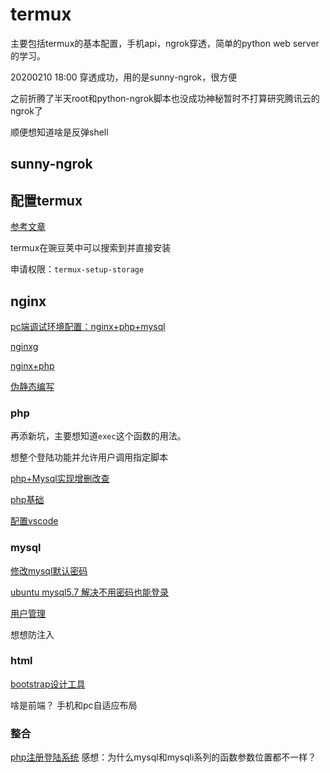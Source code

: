 # **termux**

主要包括termux的基本配置，手机api，ngrok穿透，简单的python web server的学习。

20200210 18:00 穿透成功，用的是sunny-ngrok，很方便

之前折腾了半天root和python-ngrok脚本也没成功神秘暂时不打算研究腾讯云的ngrok了

顺便想知道啥是反弹shell

## sunny-ngrok

## 配置termux

[参考文章](https://www.jianshu.com/p/6fd84cc74a5e)

termux在豌豆荚中可以搜索到并直接安装

申请权限：`termux-setup-storage `

## nginx

[pc端调试环境配置：nginx+php+mysql](https://www.cnblogs.com/xbxxf/p/9122920.html)

[nginxg](https://www.cnblogs.com/flynew/p/11316037.html)

[nginx+php](https://blog.csdn.net/aloha12/article/details/88852714)

[伪静态编写](https://blog.csdn.net/wojiuwangla/article/details/82259629)

### php

再添新坑，主要想知道`exec`这个函数的用法。

想整个登陆功能并允许用户调用指定脚本

[php+Mysql实现增删改查](https://blog.csdn.net/weixin_41105030/article/details/89357205)

[php基础](https://www.php.net/manual/zh/language.variables.basics.php)

[配置vscode](https://www.jianshu.com/p/20e307e5b3fc)

### mysql

[修改mysql默认密码](https://www.cnblogs.com/super-zhangkun/p/9435974.html)

[ubuntu mysql5.7 解决不用密码也能登录](https://blog.csdn.net/YuYan_wang/article/details/79515940)

[用户管理](https://www.cnblogs.com/chanshuyi/p/mysql_user_mng.html)

想想防注入

### html

[bootstrap设计工具](https://blog.csdn.net/delphiorang/article/details/78776845)

啥是前端？
手机和pc自适应布局

### 整合

[php注册登陆系统](https://www.cnblogs.com/leinov/p/3745401.html)
感想：为什么mysql和mysqli系列的函数参数位置都不一样？